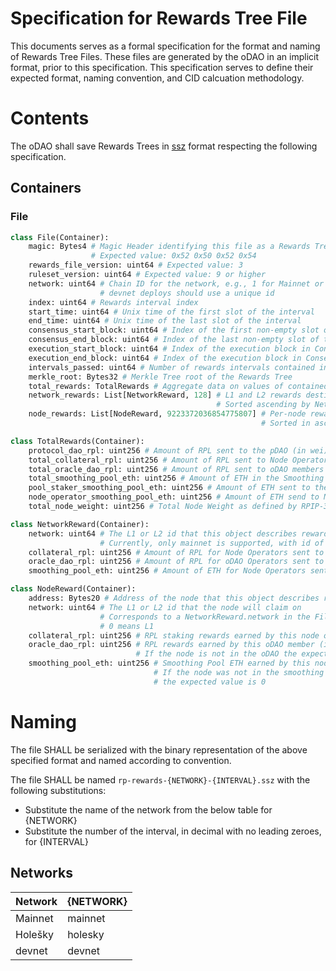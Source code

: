 # Specification for Rewards Tree File

This documents serves as a formal specification for the format and naming of Rewards Tree Files. 
These files are generated by the oDAO in an implicit format, prior to this specification. 
This specification serves to define their expected format, naming convention, and CID calcuation methodology.

# Contents

The oDAO shall save Rewards Trees in [ssz](../assets/rpip-52/simple-serialize.md) format respecting the following specification.

## Containers

### File

```python
class File(Container):
    magic: Bytes4 # Magic Header identifying this file as a Rewards Tree
                  # Expected value: 0x52 0x50 0x52 0x54
    rewards_file_version: uint64 # Expected value: 3
    ruleset_version: uint64 # Expected value: 9 or higher
    network: uint64 # Chain ID for the network, e.g., 1 for Mainnet or 17000 for Holešky
                    # devnet deploys should use a unique id
    index: uint64 # Rewards interval index
    start_time: uint64 # Unix time of the first slot of the interval
    end_time: uint64 # Unix time of the last slot of the interval
    consensus_start_block: uint64 # Index of the first non-empty slot of the interval
    consensus_end_block: uint64 # Index of the last non-empty slot of the interval
    execution_start_block: uint64 # Index of the execution block in ConsensusStartBlock
    execution_end_block: uint64 # Index of the execution block in ConsensusEndBlock
    intervals_passed: uint64 # Number of rewards intervals contained in the file
    merkle_root: Bytes32 # Merkle Tree root of the Rewards Tree
    total_rewards: TotalRewards # Aggregate data on values of contained rewards
    network_rewards: List[NetworkReward, 128] # L1 and L2 rewards destinations and aggregate amounts
                                              # Sorted ascending by Network
    node_rewards: List[NodeReward, 9223372036854775807] # Per-node rewards
                                                        # Sorted in ascending unsigned numerical order by Address

class TotalRewards(Container):
    protocol_dao_rpl: uint256 # Amount of RPL sent to the pDAO (in wei)
    total_collateral_rpl: uint256 # Amount of RPL sent to Node Operators (in wei)
    total_oracle_dao_rpl: uint256 # Amount of RPL sent to oDAO members (in wei)
    total_smoothing_pool_eth: uint256 # Amount of ETH in the Smoothing Pool (in wei)
    pool_staker_smoothing_pool_eth: uint256 # Amount of ETH sent to the rETH contract (in wei)
    node_operator_smoothing_pool_eth: uint256 # Amount of ETH send to Node Operators in the Smoothing Pool (in wei)
    total_node_weight: uint256 # Total Node Weight as defined by RPIP-30 (in wei)

class NetworkReward(Container):
    network: uint64 # The L1 or L2 id that this object describes rewards for
                    # Currently, only mainnet is supported, with id of 0
    collateral_rpl: uint256 # Amount of RPL for Node Operators sent to this network (in wei)
    oracle_dao_rpl: uint256 # Amount of RPL for oDAO Operators sent to this network (in wei)
    smoothing_pool_eth: uint256 # Amount of ETH for Node Operators sent to this network (in wei)

class NodeReward(Container):
    address: Bytes20 # Address of the node that this object describes rewards for
    network: uint64 # The L1 or L2 id that the node will claim on
                    # Corresponds to a NetworkReward.network in the File.network_rewards list
                    # 0 means L1
    collateral_rpl: uint256 # RPL staking rewards earned by this node operator (in wei)
    oracle_dao_rpl: uint256 # RPL rewards earned by this oDAO member (in wei)
                            # If the node is not in the oDAO the expected value is 0
    smoothing_pool_eth: uint256 # Smoothing Pool ETH earned by this node operator (in wei)
                                # If the node was not in the smoothing pool during the interval,
                                # the expected value is 0
```

# Naming

The file SHALL be serialized with the binary representation of the above specified format and named according to convention.

The file SHALL be named `rp-rewards-{NETWORK}-{INTERVAL}.ssz` with the following substitutions:

  * Substitute the name of the network from the below table for {NETWORK}
  * Substitute the number of the interval, in decimal with no leading zeroes, for {INTERVAL}

## Networks
| Network | {NETWORK} |
| ------- | --------- |
| Mainnet | mainnet   |
| Holešky | holesky   |
| devnet  | devnet    |
